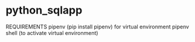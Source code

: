 # python_sqlapp
REQUIREMENTS
pipenv (pip install pipenv) for virtual environment
pipenv shell (to activate virtual environment)
